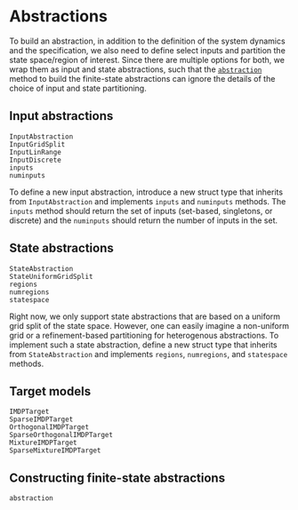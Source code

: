 # Abstractions
To build an abstraction, in addition to the definition of the system dynamics and the specification, 
we also need to define select inputs and partition the state space/region of interest.
Since there are multiple options for both, we wrap them as input and state abstractions, such that
the [`abstraction`](@ref) method to build the finite-state abstractions can ignore the details of
the choice of input and state partitioning.

## Input abstractions
```@docs
InputAbstraction
InputGridSplit
InputLinRange
InputDiscrete
inputs
numinputs
```

To define a new input abstraction, introduce a new struct type that inherits from `InputAbstraction` and
implements `inputs` and `numinputs` methods. The `inputs` method should return the set of inputs (set-based, singletons, or discrete)
and the `numinputs` should return the number of inputs in the set.

## State abstractions

```@docs
StateAbstraction
StateUniformGridSplit
regions
numregions
statespace
```

Right now, we only support state abstractions that are based on a uniform grid split of the state space. However, one
can easily imagine a non-uniform grid or a refinement-based partitioning for heterogenous abstractions. To implement such a state abstraction,
define a new struct type that inherits from `StateAbstraction` and implements `regions`, `numregions`, and `statespace` methods.

## Target models
```@docs
IMDPTarget
SparseIMDPTarget
OrthogonalIMDPTarget
SparseOrthogonalIMDPTarget
MixtureIMDPTarget
SparseMixtureIMDPTarget
```

## Constructing finite-state abstractions
```@docs
abstraction
```